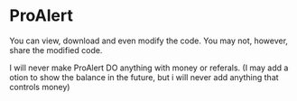 ProAlert
========

You can view, download and even modify the code. You may not, however, share the modified code.

I will never make ProAlert DO anything with money or referals. (I may add a otion to show the balance in the future, but i will never add anything that controls money) 
